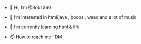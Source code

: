- 👋 Hi, I’m @Robz360
- 👀 I’m interested in html/java , boobs , weed and a lot of music
- 🌱 I’m currently learning html & life

- 📫 How to reach me : DM

<!---
Robz360/Robz360 is a ✨ special ✨ repository because its `README.md` (this file) appears on your GitHub profile.
You can click the Preview link to take a look at your changes.
--->
